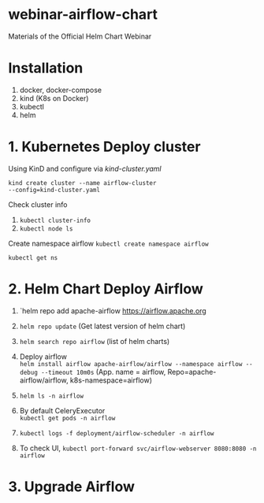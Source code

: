 # webinar-airflow-chart
Materials of the Official Helm Chart Webinar
# Installation
1. docker, docker-compose
2. kind (K8s on Docker)
3. kubectl
4. helm

# 1. Kubernetes Deploy cluster 
Using KinD and configure via *kind-cluster.yaml*

<code>kind create cluster --name airflow-cluster --config=kind-cluster.yaml</code>

Check cluster info
1. `kubectl cluster-info`
2. `kubectl node ls`

Create namespace airflow
`kubectl create namespace airflow`

`kubectl get ns`

# 2. Helm Chart Deploy Airflow
1. `helm repo add apache-airflow https://airflow.apache.org
2. `helm repo update` (Get latest version of helm chart)
3. `helm search repo airflow` (list of helm charts)

5. Deploy airflow  
  `helm install airflow apache-airflow/airflow --namespace airflow --debug --timeout 10m0s` (App. name = airflow, Repo=apache-airflow/airflow, k8s-namespace=airflow)   
6. `helm ls -n airflow`
7. By default CeleryExecutor  
    `kubectl get pods -n airflow`
8. `kubectl logs -f deployment/airflow-scheduler -n airflow`
9. To check UI, `kubectl port-forward svc/airflow-webserver 8080:8080 -n airflow`

# 3. Upgrade Airflow
